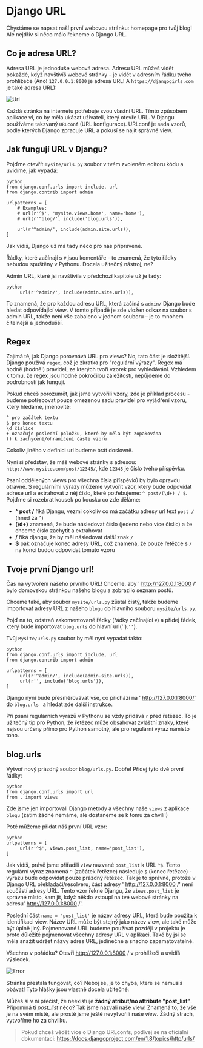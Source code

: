 # Django URL

Chystáme se napsat naší první webovou stránku: homepage pro tvůj blog! Ale nejdřív si něco málo řekneme o Django URL.

## Co je adresa URL?

Adresa URL je jednoduše webová adresa. Adresu URL můžeš vidět pokaždé, když navštívíš webové stránky - je vidět v adresním řádku tvého prohlížeče (Ano! `127.0.0.1:8000` je adresa URL! A `https://djangogirls.com` je také adresa URL):

![Url][1]

 [1]: images/url.png

Každá stránka na internetu potřebuje svou vlastní URL. Tímto způsobem aplikace ví, co by měla ukázat uživateli, který otevře URL. V Djangu používáme takzvaný `URLconf` (URL konfigurace). URLconf je sada vzorů, podle kterých Django zpracuje URL a pokusí se najít správné view.

## Jak fungují URL v Djangu?

Pojďme otevřít `mysite/urls.py` soubor v tvém zvoleném editoru kódu a uvidíme, jak vypadá:

    python
    from django.conf.urls import include, url
    from django.contrib import admin
    
    urlpatterns = [
        # Examples:
        # url(r'^$', 'mysite.views.home', name='home'),
        # url(r'^blog/', include('blog.urls')),
    
        url(r'^admin/', include(admin.site.urls)),
    ]
    

Jak vidíš, Django už má tady něco pro nás připravené.

Řádky, které začínají s `#` jsou komentáře - to znamená, že tyto řádky nebudou spuštěny v Pythonu. Docela užitečný nástroj, ne?

Admin URL, které jsi navštívila v předchozí kapitole už je tady:

    python
         url(r'^admin/', include(admin.site.urls)),
    

To znamená, že pro každou adresu URL, která začíná s `admin/` Django bude hledat odpovídající *view*. V tomto případě je zde vložen odkaz na soubor s admin URL, takže není vše zabaleno v jednom souboru – je to mnohem čitelnější a jednodušší.

## Regex

Zajímá tě, jak Django porovnává URL pro views? No, tato část je složitější. Django používá `regex`, což je zkratka pro "regulární výrazy". Regex má hodně (hodně!) pravidel, ze kterých tvoří vzorek pro vyhledávání. Vzhledem k tomu, že regex jsou hodně pokročilou záležitostí, nepůjdeme do podrobností jak fungují.

Pokud chceš porozumět, jak jsme vytvořili vzory, zde je příklad procesu - budeme potřebovat pouze omezenou sadu pravidel pro vyjádření vzoru, který hledáme, jmenovitě:

    ^ pro začátek textu 
    $ pro konec textu 
    \d číslice 
    + označuje poslední položku, které by měla být zopakována
    () k zachycení/ohraničení části vzoru
    

Cokoliv jiného v definici url budeme brát doslovně.

Nyní si představ, že máš webové stránky s adresou: `http://www.mysite.com/post/12345/`, kde `12345` je číslo tvého příspěvku.

Psaní oddělených views pro všechna čísla příspěvků by bylo opravdu otravné. S regulárními výrazy můžeme vytvořit vzor, který bude odpovídat adrese url a extrahovat z něj číslo, které potřebujeme: `^ post/(\d+) / $`. Pojďme si rozebrat kousek po kousku co zde děláme:

*   **^ post /** říká Djangu, vezmi cokoliv co má začátku adresy url text `post /` (hned za `^`)
*   **(\d+)** znamená, že bude následovat číslo (jedeno nebo více číslic) a že chceme číslo zachytit a extrahovat
*   **/** říká djangu, že by měl následovat další znak `/`
*   **$** pak označuje konec adresy URL, což znamená, že pouze řetězce s `/` na konci budou odpovídat tomuto vzoru

## Tvoje první Django url!

Čas na vytvoření našeho prvního URL! Chceme, aby ' http://127.0.0.1:8000 /' bylo domovskou stránkou našeho blogu a zobrazilo seznam postů.

Chceme také, aby soubor `mysite/urls.py` zůstal čistý, takže budeme importovat adresy URL z našeho `blogu` do hlavního souboru `mysite/urls.py`.

Pojď na to, odstraň zakomentované řádky (řádky začínající `#`) a přidej řádek, který bude importovat `blog.urls` do hlavní url('').`''`).

Tvůj `Mysite/urls.py` soubor by měl nyní vypadat takto:

    python 
    from django.conf.urls import include, url
    from django.contrib import admin 
    
    urlpatterns = [
         url(r'^admin/', include(admin.site.urls)),
         url(r'', include('blog.urls')), 
    ]
    

Django nyní bude přesměrovávat vše, co přichází na ' http://127.0.0.1:8000/' do `blog.urls ` a hledat zde další instrukce.

Při psaní regulárních výrazů v Pythonu se vždy přidává `r` před řetězec. To je užitečný tip pro Python, že řetězec může obsahovat zvláštní znaky, které nejsou určeny přímo pro Python samotný, ale pro regulární výraz namísto toho.

## blog.urls

Vytvoř nový prázdný soubor `blog/urls.py`. Dobře! Přidej tyto dvě první řádky:

    python 
    from django.conf.urls import url 
    from . import views
    

Zde jsme jen importovali Django metody a všechny naše `views` z aplikace `blogu` (zatím žádné nemáme, ale dostaneme se k tomu za chvíli!)

Poté můžeme přidat náš první URL vzor:

    python 
    urlpatterns = [
         url(r'^$', views.post_list, name='post_list'), 
    ]
    

Jak vidíš, právě jsme přiřadili `view` nazvané `post_list` k URL `^$`. Tento regulární výraz znamená `^` (začátek řetězce) následuje `$` (konec řetězce) - výrazu bude odpovídat pouze prázdný řetězec. Tak je to správně, protože v Django URL překladači/resolveru, část adresy ' http://127.0.0.1:8000 /' není součástí adresy URL. Tento vzor řekne Djangu, že `views.post_list` je správné místo, kam jít, když někdo vstoupí na tvé webové stránky na adresu' http://127.0.0.1:8000 /'.

Poslední část `name = 'post_list'` je název adresy URL, která bude použita k identifikaci view. Název URL může být stejný jako název view, ale také může být úplně jiný. Pojmenované URL budeme používat později v projektu je proto důležité pojmenovat všechny adresy URL v aplikaci. Také by jsi se měla snažit udržet názvy adres URL, jedinečné a snadno zapamatovatelné.

Všechno v pořádku? Otevři http://127.0.0.1:8000 / v prohlížeči a uvidíš výsledek.

![Error][2]

 [2]: images/error1.png

Stránka přestala fungovat, co? Neboj se, je to chyba, které se nemusíš obávat! Tyto hlášky jsou vlastně docela užitečné:

Můžeš si v ní přečíst, že neexistuje **žádný atribut/no attribute "post_list"**. Připomíná ti *post_list* něco? Tak jsme nazvali naše view! Znamená to, že vše je na svém místě, ale prostě jsme ještě nevytvořili naše *view*. Žádný strach, vytvoříme ho za chvilku.

> Pokud chceš vědět více o Django URLconfs, podívej se na oficiální dokumentaci: https://docs.djangoproject.com/en/1.8/topics/http/urls/